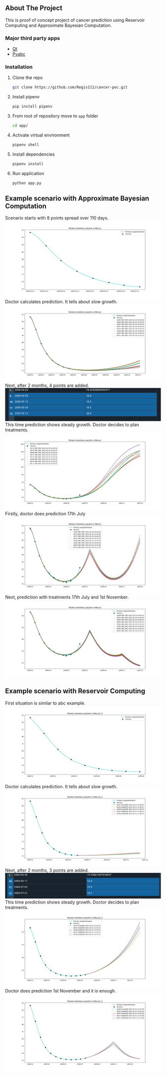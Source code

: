 <!--
*** Thanks for checking out the Best-README-Template. If you have a suggestion
*** that would make this better, please fork the repo and create a pull request
*** or simply open an issue with the tag "enhancement".
*** Thanks again! Now go create something AMAZING! :D
-->



<!-- PROJECT SHIELDS -->
<!--
*** I'm using markdown "reference style" links for readability.
*** Reference links are enclosed in brackets [ ] instead of parentheses ( ).
*** See the bottom of this document for the declaration of the reference variables
*** for contributors-url, forks-url, etc. This is an optional, concise syntax you may use.
*** https://www.markdownguide.org/basic-syntax/#reference-style-links
-->

<!-- PROJECT LOGO 
<br />
<p align="center">
  <a href="https://github.com/othneildrew/Best-README-Template">
    <img src="images/logo.png" alt="Logo" width="80" height="80">
  </a>

  <h3 align="center">Best-README-Template</h3>

  <p align="center">
    An awesome README template to jumpstart your projects!
    <br />
    <a href="https://github.com/othneildrew/Best-README-Template"><strong>Explore the docs »</strong></a>
    <br />
    <br />
    <a href="https://github.com/othneildrew/Best-README-Template">View Demo</a>
    ·
    <a href="https://github.com/othneildrew/Best-README-Template/issues">Report Bug</a>
    ·
    <a href="https://github.com/othneildrew/Best-README-Template/issues">Request Feature</a>
  </p>
</p>
-->


<!-- TABLE OF CONTENTS
<details open="open">
  <summary>Table of Contents</summary>
  <ol>
    <li>
      <a href="#about-the-project">About The Project</a>
      <ul>
        <li><a href="#built-with">Built With</a></li>
      </ul>
    </li>
    <li>
      <a href="#getting-started">Getting Started</a>
      <ul>
        <li><a href="#prerequisites">Prerequisites</a></li>
        <li><a href="#installation">Installation</a></li>
      </ul>
    </li>
    <li><a href="#usage">Usage</a></li>
    <li><a href="#roadmap">Roadmap</a></li>
    <li><a href="#contributing">Contributing</a></li>
    <li><a href="#license">License</a></li>
    <li><a href="#contact">Contact</a></li>
    <li><a href="#acknowledgements">Acknowledgements</a></li>
  </ol>
</details> -->



<!-- ABOUT THE PROJECT -->
## About The Project

<!-- [![Product Name Screen Shot][product-screenshot]](https://example.com) -->

This is proof of concept project of cancer prediction using Reservoir Computing and Approximate Bayesian Computation.

### Major third party apps

* [Qt](https://www.qt.io/)
* [Pyabc](https://pyabc.readthedocs.io/en/latest/)

<!-- ## Getting Started

This is an example of how you may give instructions on setting up your project locally.
To get a local copy up and running follow these simple example steps. -->

### Installation

1. Clone the repo
   ```sh
   git clone https://github.com/Regis111/cancer-poc.git
   ```
2. Install pipenv
   ```sh
   pip install pipenv
   ```
3. From root of repository move to `app` folder
   ```sh
   cd app/
   ```
4. Activate virtual environment
   ```sh
   pipenv shell
   ```
5. Install dependencies
   ```sh 
   pipenv install
   ```
6. Run application
   ```sh
   python app.py
   ```

<!-- USAGE EXAMPLES -->
## Example scenario with Approximate Bayesian Computation

Scenario starts with 8 points spread over 110 days.
![abc_state_1](./abc_scenario/podst.png)
Doctor calculates prediction. It tells about slow growth.
![abc_state_2](./abc_scenario/predykcja1.png)
Next, after 2 months, 4 points are added.
![abc_new_data](abc_scenario/4pomiary.png)
This time prediction shows steady growth. Doctor decides to plan treatments.
![abc_state_3](./abc_scenario/predykcja2.png)
Firstly, doctor does prediction 17th July
![abc_state_4](./abc_scenario/predykcja2_z_1_lekiem.png)
Next, prediction with treatments 17th July and 1st November.
![abc_state_5](./abc_scenario/predykcja2_z_2_lekami.png)

## Example scenario with Reservoir Computing

First situation is similar to abc example.
![rc_state_1](./rc_scenario/podst.png)
Doctor calculates prediction. It tells about slow growth.
![rc_state_2](./rc_scenario/predykcja1.png)
Next, after 2 months, 3 points are added.
![rc_new_data](./rc_scenario/3pomiary.png)
This time prediction shows steady growth. Doctor decides to plan treatments.
![rc_state_3](./rc_scenario/predykcja2.png)
Doctor does prediction 1st November and it is enough.
![rc_state_4](./rc_scenario/predykcja2_z_1_lekiem.png)


<!-- MARKDOWN LINKS & IMAGES -->
<!-- https://www.markdownguide.org/basic-syntax/#reference-style-links -->
<!-- [contributors-shield]: https://img.shields.io/github/contributors/othneildrew/Best-README-Template.svg?style=for-the-badge
[contributors-url]: https://github.com/othneildrew/Best-README-Template/graphs/contributors
[forks-shield]: https://img.shields.io/github/forks/othneildrew/Best-README-Template.svg?style=for-the-badge
[forks-url]: https://github.com/othneildrew/Best-README-Template/network/members
[stars-shield]: https://img.shields.io/github/stars/othneildrew/Best-README-Template.svg?style=for-the-badge
[stars-url]: https://github.com/othneildrew/Best-README-Template/stargazers
[issues-shield]: https://img.shields.io/github/issues/othneildrew/Best-README-Template.svg?style=for-the-badge
[issues-url]: https://github.com/othneildrew/Best-README-Template/issues
[license-shield]: https://img.shields.io/github/license/othneildrew/Best-README-Template.svg?style=for-the-badge
[license-url]: https://github.com/othneildrew/Best-README-Template/blob/master/LICENSE.txt
[linkedin-shield]: https://img.shields.io/badge/-LinkedIn-black.svg?style=for-the-badge&logo=linkedin&colorB=555
[linkedin-url]: https://linkedin.com/in/othneildrew
[product-screenshot]: images/screenshot.png -->
